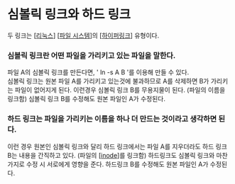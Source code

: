 # 심볼릭 링크와 하드 링크

두 링크는 [[리눅스]] [[파일 시스템]]의 [[하이퍼링크]] 유형이다. 


### 심볼릭 링크란 어떤 파일을 가리키고 있는 파일을 말한다. 
파일 A의 심볼릭 링크를 만든다면, ' ln -s A B  '를 이용해 만들 수 있다.  
심볼릭 링크는 원본 파일 A를 가리키고 있는것에 불과하므로 A를 삭제하면 B가 가리키는 파일이 없어지게 된다.  이런경우 심볼릭 링크 B를 무용지물이 된다. (파일의 이름을 링크함) 
심볼릭 링크 B를 수정해도 원본 파일인 A가 수정된다. 

 

### 하드 링크는 파일을 가리키는 이름을 하나 더 만드는 것이라고 생각하면 된다. 
이런 경우 원본인 심볼릭 링크와 달리 하드 링크에서는 파일 A를 지우더라도 하드 링크 B는 내용을 간직하고 있다. (파일의 [[inode]]를 링크함) 
하드링크도 심볼릭 링크와 마찬가지로 수정 시 서로에게 영향을 준다. 하드링크 B를 수정해도 원본 파일인 A가 수정된다. 


[//begin]: # "Autogenerated link references for markdown compatibility"
[리눅스]: 리눅스.md "리눅스"
[파일 시스템]: <파일 시스템.md> "파일 시스템"
[하이퍼링크]: 하이퍼링크.md "하이퍼링크"
[inode]: inode.md "inode"
[//end]: # "Autogenerated link references"